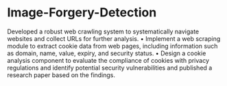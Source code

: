 # Image-Forgery-Detection
 Developed a robust web crawling system to systematically navigate websites and collect URLs for further analysis.
• Implement a web scraping module to extract cookie data from web pages, including information such as domain, 
name, value, expiry, and security status.
• Design a cookie analysis component to evaluate the compliance of cookies with privacy regulations and identify 
potential security vulnerabilities and published a research paper based on the findings.

